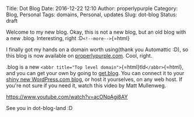 Title: Dot Blog
Date: 2016-12-22 12:10
Author: properlypurple
Category: Blog, Personal
Tags: domains, Personal, updates
Slug: dot-blog
Status: draft

Welcome to my new blog. Okay, this is not a new blog, but an old blog with a new .blog. Interesting, right :D`<!--more-->`{=html}

I finally got my hands on a domain worth using(thank you Automattic :D), so this blog is now available on [properlypurple.com](https://properlypurple.com/). Cool, right.

.blog is a new `<abbr title="Top level domain">`{=html}tld`</abbr>`{=html}, and you can get your own by going to [get.blog](https://get.blog). You can connect it to your [shiny new WordPress.com blog](https://wordpress.com/start/), or host it yourselves, on any web host. If you're not sure if you need it, watch this video by Matt Mullenweg.

https://www.youtube.com/watch?v=acONpAgi8AY

See you in dot-blog-land :D
